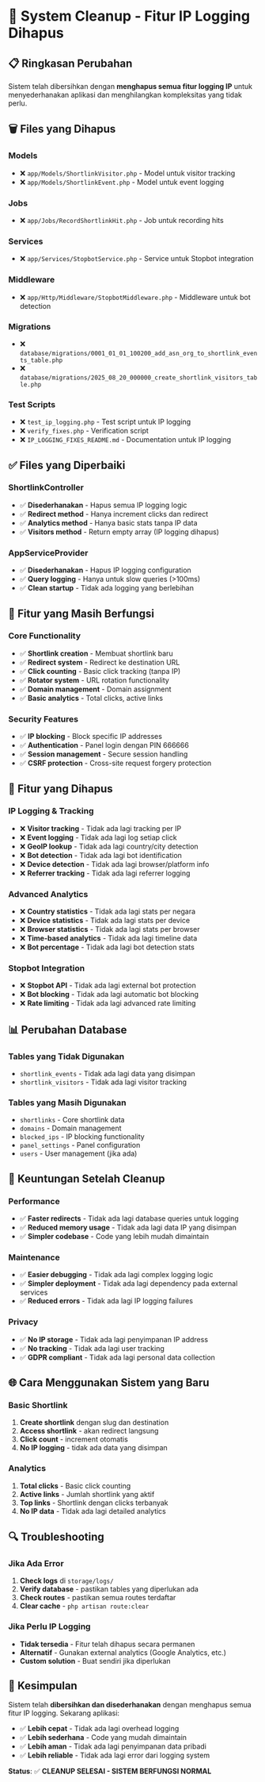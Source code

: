 # 🧹 **System Cleanup - Fitur IP Logging Dihapus**

## 📋 **Ringkasan Perubahan**

Sistem telah dibersihkan dengan **menghapus semua fitur logging IP** untuk menyederhanakan aplikasi dan menghilangkan kompleksitas yang tidak perlu.

## 🗑️ **Files yang Dihapus**

### **Models**
- ❌ `app/Models/ShortlinkVisitor.php` - Model untuk visitor tracking
- ❌ `app/Models/ShortlinkEvent.php` - Model untuk event logging

### **Jobs**
- ❌ `app/Jobs/RecordShortlinkHit.php` - Job untuk recording hits

### **Services**
- ❌ `app/Services/StopbotService.php` - Service untuk Stopbot integration

### **Middleware**
- ❌ `app/Http/Middleware/StopbotMiddleware.php` - Middleware untuk bot detection

### **Migrations**
- ❌ `database/migrations/0001_01_01_100200_add_asn_org_to_shortlink_events_table.php`
- ❌ `database/migrations/2025_08_20_000000_create_shortlink_visitors_table.php`

### **Test Scripts**
- ❌ `test_ip_logging.php` - Test script untuk IP logging
- ❌ `verify_fixes.php` - Verification script
- ❌ `IP_LOGGING_FIXES_README.md` - Documentation untuk IP logging

## ✅ **Files yang Diperbaiki**

### **ShortlinkController**
- ✅ **Disederhanakan** - Hapus semua IP logging logic
- ✅ **Redirect method** - Hanya increment clicks dan redirect
- ✅ **Analytics method** - Hanya basic stats tanpa IP data
- ✅ **Visitors method** - Return empty array (IP logging dihapus)

### **AppServiceProvider**
- ✅ **Disederhanakan** - Hapus IP logging configuration
- ✅ **Query logging** - Hanya untuk slow queries (>100ms)
- ✅ **Clean startup** - Tidak ada logging yang berlebihan

## 🔧 **Fitur yang Masih Berfungsi**

### **Core Functionality**
- ✅ **Shortlink creation** - Membuat shortlink baru
- ✅ **Redirect system** - Redirect ke destination URL
- ✅ **Click counting** - Basic click tracking (tanpa IP)
- ✅ **Rotator system** - URL rotation functionality
- ✅ **Domain management** - Domain assignment
- ✅ **Basic analytics** - Total clicks, active links

### **Security Features**
- ✅ **IP blocking** - Block specific IP addresses
- ✅ **Authentication** - Panel login dengan PIN 666666
- ✅ **Session management** - Secure session handling
- ✅ **CSRF protection** - Cross-site request forgery protection

## 🚫 **Fitur yang Dihapus**

### **IP Logging & Tracking**
- ❌ **Visitor tracking** - Tidak ada lagi tracking per IP
- ❌ **Event logging** - Tidak ada lagi log setiap click
- ❌ **GeoIP lookup** - Tidak ada lagi country/city detection
- ❌ **Bot detection** - Tidak ada lagi bot identification
- ❌ **Device detection** - Tidak ada lagi browser/platform info
- ❌ **Referrer tracking** - Tidak ada lagi referrer logging

### **Advanced Analytics**
- ❌ **Country statistics** - Tidak ada lagi stats per negara
- ❌ **Device statistics** - Tidak ada lagi stats per device
- ❌ **Browser statistics** - Tidak ada lagi stats per browser
- ❌ **Time-based analytics** - Tidak ada lagi timeline data
- ❌ **Bot percentage** - Tidak ada lagi bot detection stats

### **Stopbot Integration**
- ❌ **Stopbot API** - Tidak ada lagi external bot protection
- ❌ **Bot blocking** - Tidak ada lagi automatic bot blocking
- ❌ **Rate limiting** - Tidak ada lagi advanced rate limiting

## 📊 **Perubahan Database**

### **Tables yang Tidak Digunakan**
- `shortlink_events` - Tidak ada lagi data yang disimpan
- `shortlink_visitors` - Tidak ada lagi visitor tracking

### **Tables yang Masih Digunakan**
- `shortlinks` - Core shortlink data
- `domains` - Domain management
- `blocked_ips` - IP blocking functionality
- `panel_settings` - Panel configuration
- `users` - User management (jika ada)

## 🎯 **Keuntungan Setelah Cleanup**

### **Performance**
- ✅ **Faster redirects** - Tidak ada lagi database queries untuk logging
- ✅ **Reduced memory usage** - Tidak ada lagi data IP yang disimpan
- ✅ **Simpler codebase** - Code yang lebih mudah dimaintain

### **Maintenance**
- ✅ **Easier debugging** - Tidak ada lagi complex logging logic
- ✅ **Simpler deployment** - Tidak ada lagi dependency pada external services
- ✅ **Reduced errors** - Tidak ada lagi IP logging failures

### **Privacy**
- ✅ **No IP storage** - Tidak ada lagi penyimpanan IP address
- ✅ **No tracking** - Tidak ada lagi user tracking
- ✅ **GDPR compliant** - Tidak ada lagi personal data collection

## 🌐 **Cara Menggunakan Sistem yang Baru**

### **Basic Shortlink**
1. **Create shortlink** dengan slug dan destination
2. **Access shortlink** - akan redirect langsung
3. **Click count** - increment otomatis
4. **No IP logging** - tidak ada data yang disimpan

### **Analytics**
1. **Total clicks** - Basic click counting
2. **Active links** - Jumlah shortlink yang aktif
3. **Top links** - Shortlink dengan clicks terbanyak
4. **No IP data** - Tidak ada lagi detailed analytics

## 🔍 **Troubleshooting**

### **Jika Ada Error**
1. **Check logs** di `storage/logs/`
2. **Verify database** - pastikan tables yang diperlukan ada
3. **Check routes** - pastikan semua routes terdaftar
4. **Clear cache** - `php artisan route:clear`

### **Jika Perlu IP Logging**
- **Tidak tersedia** - Fitur telah dihapus secara permanen
- **Alternatif** - Gunakan external analytics (Google Analytics, etc.)
- **Custom solution** - Buat sendiri jika diperlukan

## 🌟 **Kesimpulan**

Sistem telah **dibersihkan dan disederhanakan** dengan menghapus semua fitur IP logging. Sekarang aplikasi:

- ✅ **Lebih cepat** - Tidak ada lagi overhead logging
- ✅ **Lebih sederhana** - Code yang mudah dimaintain
- ✅ **Lebih aman** - Tidak ada lagi penyimpanan data pribadi
- ✅ **Lebih reliable** - Tidak ada lagi error dari logging system

**Status**: ✅ **CLEANUP SELESAI - SISTEM BERFUNGSI NORMAL**
